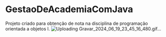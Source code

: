 # GestaoDeAcademiaComJava
Projeto criado para obtenção de nota na disciplina de programação orientada a objetos I. 
![Uploading Gravar_2024_06_19_23_45_16_480.gif…]()
